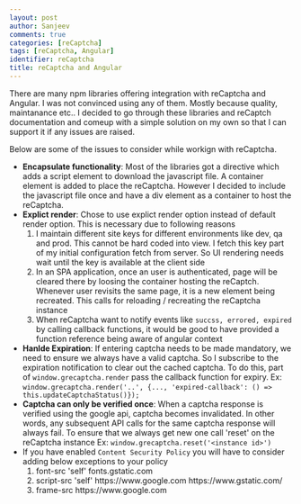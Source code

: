 ```yaml
---
layout: post
author: Sanjeev
comments: true
categories: [reCaptcha]
tags: [reCaptcha, Angular]
identifier: reCaptcha
title: reCaptcha and Angular
---
```

There are many npm libraries offering integration with reCaptcha and Angular. I was not convinced using any of them. Mostly because quality, maintanance etc.. I decided to go through these libraries and reCaptch documentation and comeup with a simple solution on my own so that I can support it if any issues are raised.

Below are some of the issues to consider while workign with reCaptcha.

<ul>
    <li><b>Encapsulate functionality</b>: Most of the libraries got a directive which adds a script element to download the javascript file. A container element is added to place the reCaptcha. However I decided to include the javascript file once and have a div element as a container to host the reCaptcha.</li>
    <li><b>Explict render</b>: Chose to use explict render option instead of default render option. This is necessary due to following reasons
        <ol>
            <li>I maintain different site keys for different environments like dev, qa and prod. This cannot be hard coded into view. I fetch this key part of my initial configuration fetch from server. So UI rendering needs wait until the key is available at the client side</li>
            <li>In an SPA application, once an user is authenticated, page will be cleared there by loosing the container hosting the reCaptch. Whenever user revisits the same page, it is a new element being recreated. This calls for reloading / recreating the reCaptcha instance</li>
            <li>When reCaptcha want to notify events like <code>succss, errored, expired</code> by calling callback functions, it would be good to have provided a function reference being aware of angular context</li>
        </ol>
    </li>
    <li><b>Hanlde Expiration</b>: If entering captcha needs to be made mandatory, we need to ensure we always have a valid captcha. So I subscribe to the expiration notification to clear out the cached captcha. To do this, part of <code>window.grecaptcha.render</code> pass the callback function for expiry. Ex: <code>window.grecaptcha.render('..', {..., 'expired-callback': () => this.updateCaptchaStatus()});</code></li>
    <li><b>Captcha can only be verified once</b>: When a captcha response is verified using the google api, captcha becomes invalidated. In other words, any subsequent API calls for the same captcha response will always fail. To ensure that we always get new one call 'reset' on the reCaptcha instance Ex: <code>window.grecaptcha.reset('&lt;instance id&gt;')</code></li>
    <li>If you have enabled <code>Content Security Policy</code> you will have to consider adding below exceptions to your policy
        <ol>
            <li>font-src 'self' fonts.gstatic.com</li>
            <li>script-src 'self' https://www.google.com https://www.gstatic.com/</li>
            <li>frame-src https://www.google.com</li>
        </ol>
    </li>
</ul>
